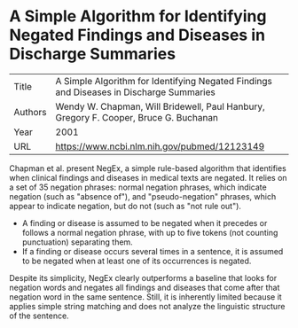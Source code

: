 # A Simple Algorithm for Identifying Negated Findings and Diseases in Discharge Summaries

|||
| --- | --- |
| Title | A Simple Algorithm for Identifying Negated Findings and Diseases in Discharge Summaries |
| Authors | Wendy W. Chapman, Will Bridewell, Paul Hanbury, Gregory F. Cooper, Bruce G. Buchanan|
| Year | 2001 |
| URL | https://www.ncbi.nlm.nih.gov/pubmed/12123149 |

Chapman et al. present NegEx, a simple rule-based algorithm that identifies when clinical findings
and diseases in medical texts are negated. It relies on a set of 35 negation phrases: 
normal negation phrases, which indicate negation (such as "absence of"), and "pseudo-negation" phrases, which appear to indicate
negation, but do not (such as "not rule out"). 

- A finding or disease is assumed to be
negated when it precedes or follows a normal negation phrase, with up to five tokens (not counting
punctuation) separating them. 
- If a finding or disease occurs several times in a sentence,
it is assumed to be negated when at least one of its occurrences is negated.

Despite its simplicity, NegEx clearly outperforms 
a baseline that looks for negation words and negates
all findings and diseases that come after that negation word in the same sentence.
Still, it is inherently limited because it applies simple string matching and
does not analyze the linguistic structure of the sentence.
